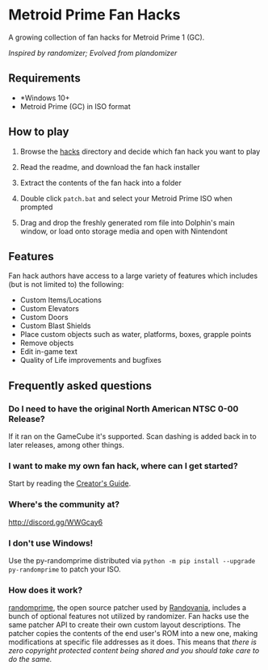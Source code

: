 # Metroid Prime Fan Hacks

A growing collection of fan hacks for Metroid Prime 1 (GC).

*Inspired by randomizer; Evolved from plandomizer*

## Requirements
- *Windows 10+
- Metroid Prime (GC) in ISO format

## How to play

1. Browse the [hacks](./hacks/) directory and decide which fan hack you want to play

2. Read the readme, and download the fan hack installer

3. Extract the contents of the fan hack into a folder

4. Double click `patch.bat` and select your Metroid Prime ISO when prompted

5. Drag and drop the freshly generated rom file into Dolphin's main window, or load onto storage media and open with Nintendont

## Features

Fan hack authors have access to a large variety of features which includes (but is not limited to) the following:

- Custom Items/Locations
- Custom Elevators
- Custom Doors
- Custom Blast Shields
- Place custom objects such as water, platforms, boxes, grapple points
- Remove objects
- Edit in-game text
- Quality of Life improvements and bugfixes

## Frequently asked questions

### Do I need to have the original North American NTSC 0-00 Release?

If it ran on the GameCube it's supported. Scan dashing is added back in to later releases, among other things.

### I want to make my own fan hack, where can I get started?

Start by reading the [Creator's Guide](./doc/readme.md).

### Where's the community at?

http://discord.gg/WWGcay6

### I don't use Windows!

Use the py-randomprime distributed via `python -m pip install --upgrade py-randomprime` to patch your ISO.

### How does it work?

[randomprime](https://github.com/randovania/randomprime), the open source patcher used by [Randovania](https://github.com/randovania/randovania), includes a bunch of optional features not utilized by randomizer. Fan hacks use the same patcher API to create their own custom layout descriptions. The patcher copies the contents of the end user's ROM into a new one, making modifications at specific file addresses as it does. This means that *there is zero copyright protected content being shared and you should take care to do the same.* 
